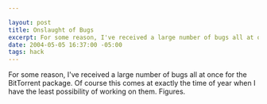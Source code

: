 ```yaml
--- 

layout: post
title: Onslaught of Bugs
excerpt: For some reason, I've received a large number of bugs all at once for the BitTorrent package.  Of course this comes at exactly the time of year when I have the least possibility of working on them.  Figures.
date: 2004-05-05 16:37:00 -05:00
tags: hack
---
```

For some reason, I've received a large number of bugs all at once for the BitTorrent package.  Of course this comes at exactly the time of year when I have the least possibility of working on them.  Figures.
